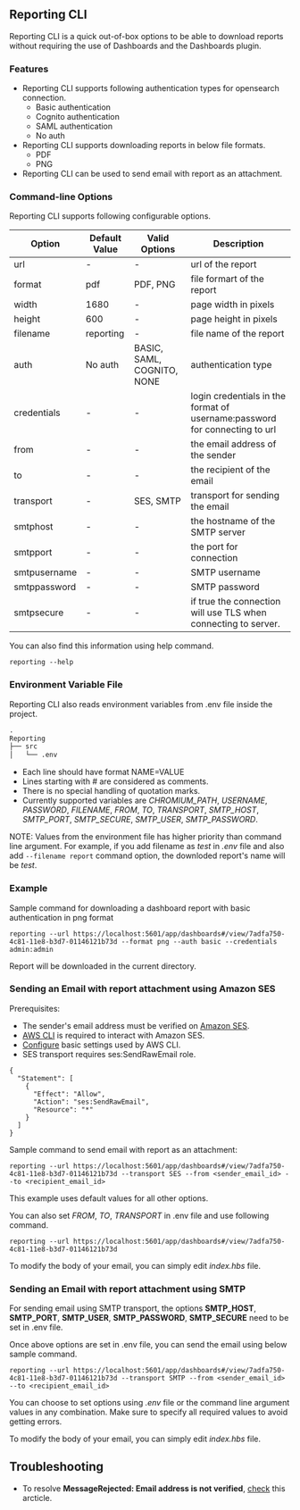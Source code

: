 ## Reporting CLI

Reporting CLI is a quick out-of-box options to be able to download reports without requiring the use of Dashboards and the Dashboards plugin. 

### Features

- Reporting CLI supports following authentication types for opensearch connection.
    - Basic authentication
    - Cognito authentication
    - SAML authentication
    - No auth
- Reporting CLI supports downloading reports in below file formats.
    - PDF
    - PNG
- Reporting CLI can be used to send email with report as an attachment.   

### Command-line Options

Reporting CLI supports following configurable options.

Option | Default Value | Valid Options | Description
-- | --- | --- | --- |
url | - | - | url of the report
format | pdf | PDF, PNG | file formart of the report
width | 1680 | - | page width in pixels
height | 600 | - | page height in pixels
filename | reporting | - | file name of the report
auth | No auth | BASIC, SAML, COGNITO, NONE | authentication type
credentials | - | - | login credentials in the format of username:password for connecting to url
from | - | - | the email address of the sender
to | - | - | the recipient of the email
transport | - | SES, SMTP | transport for sending the email
smtphost | - | - | the hostname of the SMTP server
smtpport | - | - | the port for connection
smtpusername | - | - | SMTP username
smtppassword | - | - | SMTP password
smtpsecure | - | - | if true the connection will use TLS when connecting to server.

You can also find this information using help command.
```
reporting --help
```

### Environment Variable File

Reporting CLI also reads environment variables from .env file inside the project. 

```md
.
Reporting
├── src
│   └── .env
```

- Each line should have format NAME=VALUE
- Lines starting with # are considered as comments.
- There is no special handling of quotation marks.
- Currently supported variables are *CHROMIUM_PATH*, *USERNAME*, *PASSWORD*,  *FILENAME*, *FROM*, *TO*, *TRANSPORT*, *SMTP_HOST*, *SMTP_PORT*, *SMTP_SECURE*, *SMTP_USER*, *SMTP_PASSWORD*.

NOTE: Values from the environment file has higher priority than command line argument. For example, if you add filename as *test* in *.env* file and also add `--filename report` command option, the downloded report's name will be *test*.

### Example

Sample command for downloading a dashboard report with basic authentication in png format
```
reporting --url https://localhost:5601/app/dashboards#/view/7adfa750-4c81-11e8-b3d7-01146121b73d --format png --auth basic --credentials admin:admin
```
Report will be downloaded in the current directory.

### Sending an Email with report attachment using Amazon SES

Prerequisites:
- The sender's email address must be verified on [Amazon SES](https://aws.amazon.com/ses/).
- [AWS CLI](https://docs.aws.amazon.com/cli/latest/userguide/cli-chap-welcome.html) is required to interact with Amazon SES. 
- [Configure](https://docs.aws.amazon.com/cli/latest/userguide/cli-configure-quickstart.html#cli-configure-quickstart-config) basic settings used by AWS CLI.
-  SES transport requires ses:SendRawEmail role.
```
{
  "Statement": [
    {
      "Effect": "Allow",
      "Action": "ses:SendRawEmail",
      "Resource": "*"
    }
  ]
}
```

Sample command to send email with report as an attachment:
```
reporting --url https://localhost:5601/app/dashboards#/view/7adfa750-4c81-11e8-b3d7-01146121b73d --transport SES --from <sender_email_id> --to <recipient_email_id>
```
This example uses default values for all other options.

You can also set *FROM*, *TO*, *TRANSPORT* in .env file and use following command. 
```
reporting --url https://localhost:5601/app/dashboards#/view/7adfa750-4c81-11e8-b3d7-01146121b73d
```

To modify the body of your email, you can simply edit *index.hbs* file.


### Sending an Email with report attachment using SMTP

For sending email using SMTP transport, the options **SMTP_HOST**, **SMTP_PORT**, **SMTP_USER**, **SMTP_PASSWORD**, **SMTP_SECURE** need to be set in .env file.

Once above options are set in .env file, you can send the email using below sample command.
```
reporting --url https://localhost:5601/app/dashboards#/view/7adfa750-4c81-11e8-b3d7-01146121b73d --transport SMTP --from <sender_email_id> --to <recipient_email_id>
```

You can choose to set options using *.env* file or the command line argument values in any combination. Make sure to specify all required values to avoid getting errors.

To modify the body of your email, you can simply edit *index.hbs* file.

## Troubleshooting

- To resolve **MessageRejected: Email address is not verified**, [check](https://aws.amazon.com/premiumsupport/knowledge-center/ses-554-400-message-rejected-error/) this arcticle.